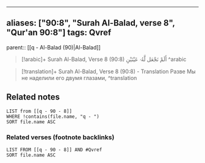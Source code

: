 
---
aliases: ["90:8", "Surah Al-Balad, verse 8", "Qur'an 90:8"]
tags: Qvref
---

parent:: [[q - Al-Balad (90)|Al-Balad]]

> [!arabic]+ Surah Al-Balad, Verse 8 (90:8)
> <span class="quran-arabic">أَلَمْ نَجْعَل لَّهُۥ عَيْنَيْنِ</span>
^arabic

> [!translation]+ Surah Al-Balad, Verse 8 (90:8) - Translation
> Разве Мы не наделили его двумя глазами,
^translation



## Related notes
```dataview
LIST from [[q - 90 - 8]]
WHERE !contains(file.name, "q - ")
SORT file.name ASC
```

### Related verses (footnote backlinks)
```dataview
LIST FROM [[q - 90 - 8]] AND #Qvref
SORT file.name ASC
```

